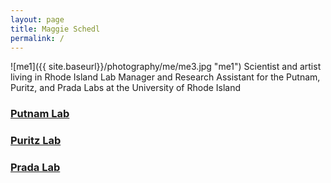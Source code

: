 ```yaml
---
layout: page
title: Maggie Schedl
permalink: /
---
```


![me1]({{ site.baseurl}}/photography/me/me3.jpg "me1")
Scientist and artist living in Rhode Island
Lab Manager and Research Assistant for the Putnam, Puritz, and Prada Labs at the University of Rhode Island

### [Putnam Lab](http://putnamlab.com/)
### [Puritz Lab](http://www.marineevoeco.com/)
### [Prada Lab](https://www.carlosprada.org/)
